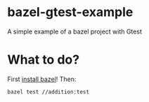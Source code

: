 # bazel-gtest-example
A simple example of a bazel project with Gtest

# What to do?
First [install bazel](https://docs.bazel.build/versions/master/install.html)! Then:

```
bazel test //addition:test
```
